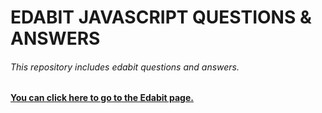 # EDABIT JAVASCRIPT QUESTIONS & ANSWERS
###### This repository includes edabit questions and answers.
**<a href="https://edabit.com/challenges" target="_blank">You can click here to go to the Edabit page.</a>**
